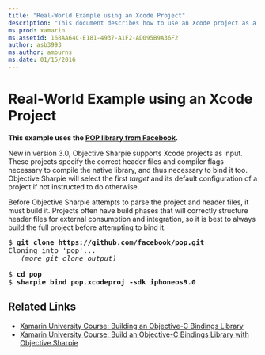 ```yaml
---
title: "Real-World Example using an Xcode Project"
description: "This document describes how to use an Xcode project as a direct input to Objective Sharpie, simplifying the process of creating C# bindings to Objective-C code."
ms.prod: xamarin
ms.assetid: 168AA64C-E181-4937-A1F2-AD095B9A36F2
author: asb3993
ms.author: amburns
ms.date: 01/15/2016
---
```


# Real-World Example using an Xcode Project

**This example uses the [POP library from Facebook](https://github.com/facebook/pop).**

New in version 3.0, Objective Sharpie supports Xcode projects as input. These projects specify the correct header files and compiler flags necessary to compile the native library, and thus necessary to bind it too. Objective Sharpie will select the first _target_ and its default configuration of a project if not instructed to do otherwise.

Before Objective Sharpie attempts to parse the project and header files, it must build it. Projects often have build phases that will correctly structure header files for external consumption and integration, so it is best to always build the full project before attempting to bind it.

<pre>$ <b>git clone https://github.com/facebook/pop.git</b>
Cloning into 'pop'...
   <em>(more git clone output)</em>

$ <b>cd pop</b>
$ <b>sharpie bind pop.xcodeproj -sdk iphoneos9.0</b></pre>

## Related Links

- [Xamarin University Course: Building an Objective-C Bindings Library](https://university.xamarin.com/classes/track/all#building-an-objective-c-bindings-library)
- [Xamarin University Course: Build an Objective-C Bindings Library with Objective Sharpie](https://university.xamarin.com/classes/track/all#build-an-objective-c-bindings-library-with-objective-sharpie)
